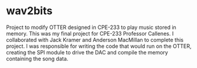# wav2bits
Project to modify OTTER designed in CPE-233 to play music stored in memory.
This was my final project for CPE-233 Professor Callenes. I collaborated with Jack Kramer and Anderson MacMillan to complete this project.
I was responsible for writing the code that would run on the OTTER, creating the SPI module to drive the DAC and compile the memory containing the song data. 
